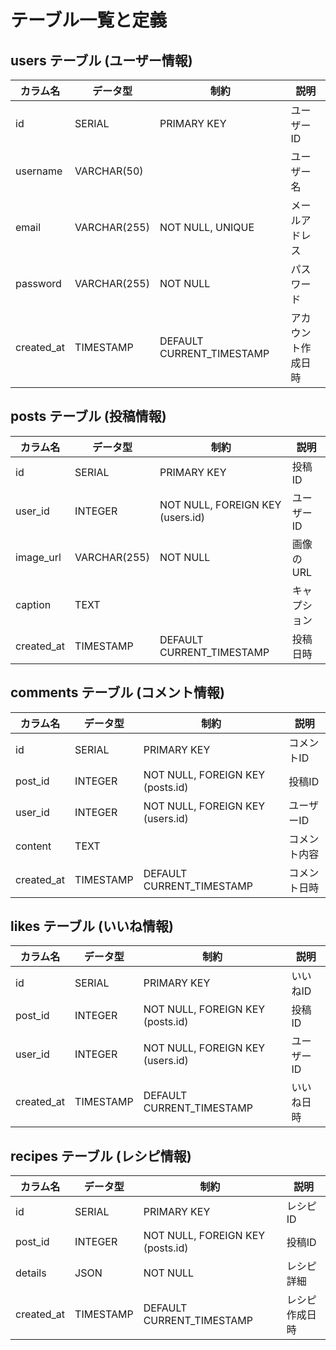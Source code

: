 # テーブル一覧と定義

## users テーブル (ユーザー情報)

| カラム名           | データ型          | 制約                              | 説明                          |
|------------------|-----------------|---------------------------------|-----------------------------|
| id               | SERIAL          | PRIMARY KEY                     | ユーザーID                    |
| username         | VARCHAR(50)     |                                 | ユーザー名                      |
| email            | VARCHAR(255)    | NOT NULL, UNIQUE                | メールアドレス                    |
| password         | VARCHAR(255)    | NOT NULL                        | パスワード                      |
| created_at       | TIMESTAMP       | DEFAULT CURRENT_TIMESTAMP       | アカウント作成日時                  |

## posts テーブル (投稿情報)

| カラム名           | データ型          | 制約                              | 説明                          |
|------------------|-----------------|---------------------------------|-----------------------------|
| id               | SERIAL          | PRIMARY KEY                     | 投稿ID                        |
| user_id          | INTEGER         | NOT NULL, FOREIGN KEY (users.id) | ユーザーID                      |
| image_url        | VARCHAR(255)    | NOT NULL                        | 画像のURL                      |
| caption          | TEXT            |                                 | キャプション                    |
| created_at       | TIMESTAMP       | DEFAULT CURRENT_TIMESTAMP       | 投稿日時                        |

## comments テーブル (コメント情報)

| カラム名           | データ型          | 制約                              | 説明                          |
|------------------|-----------------|---------------------------------|-----------------------------|
| id               | SERIAL          | PRIMARY KEY                     | コメントID                     |
| post_id          | INTEGER         | NOT NULL, FOREIGN KEY (posts.id) | 投稿ID                        |
| user_id          | INTEGER         | NOT NULL, FOREIGN KEY (users.id) | ユーザーID                      |
| content          | TEXT            |                                 | コメント内容                    |
| created_at       | TIMESTAMP       | DEFAULT CURRENT_TIMESTAMP       | コメント日時                    |

## likes テーブル (いいね情報)

| カラム名           | データ型          | 制約                              | 説明                          |
|------------------|-----------------|---------------------------------|-----------------------------|
| id               | SERIAL          | PRIMARY KEY                     | いいねID                      |
| post_id          | INTEGER         | NOT NULL, FOREIGN KEY (posts.id) | 投稿ID                        |
| user_id          | INTEGER         | NOT NULL, FOREIGN KEY (users.id) | ユーザーID                      |
| created_at       | TIMESTAMP       | DEFAULT CURRENT_TIMESTAMP       | いいね日時                      |

## recipes テーブル (レシピ情報)

| カラム名 | データ型 | 制約 | 説明 |
|------------------|-----------------|---------------------------------|-----------------------------|
| id | SERIAL | PRIMARY KEY | レシピID |
| post_id | INTEGER | NOT NULL, FOREIGN KEY (posts.id) | 投稿ID |
| details | JSON | NOT NULL | レシピ詳細 |
| created_at | TIMESTAMP | DEFAULT CURRENT_TIMESTAMP | レシピ作成日時 |